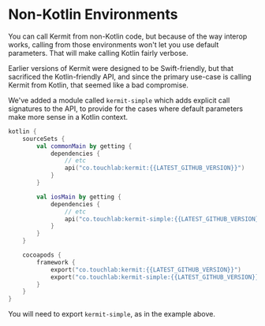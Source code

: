 # Non-Kotlin Environments

You can call Kermit from non-Kotlin code, but because of the way interop works, calling from those environments won't let you use default parameters. That will make calling Kotlin fairly verbose.

Earlier versions of Kermit were designed to be Swift-friendly, but that sacrificed the Kotlin-friendly API, and since the primary use-case is calling Kermit from Kotlin, that seemed like a bad compromise.

We've added a module called `kermit-simple` which adds explicit call signatures to the API, to provide for the cases where default parameters make more sense in a Kotlin context.

```kotlin
kotlin {
    sourceSets {
        val commonMain by getting {
            dependencies {
                // etc
                api("co.touchlab:kermit:{{LATEST_GITHUB_VERSION}}")
            }
        }

        val iosMain by getting {
            dependencies {
                // etc
                api("co.touchlab:kermit-simple:{{LATEST_GITHUB_VERSION}}")
            }
        }
    }

    cocoapods {
        framework {
            export("co.touchlab:kermit:{{LATEST_GITHUB_VERSION}}")
            export("co.touchlab:kermit-simple:{{LATEST_GITHUB_VERSION}}")
        }
    }
}
```

 You will need to export `kermit-simple`, as in the example above.
